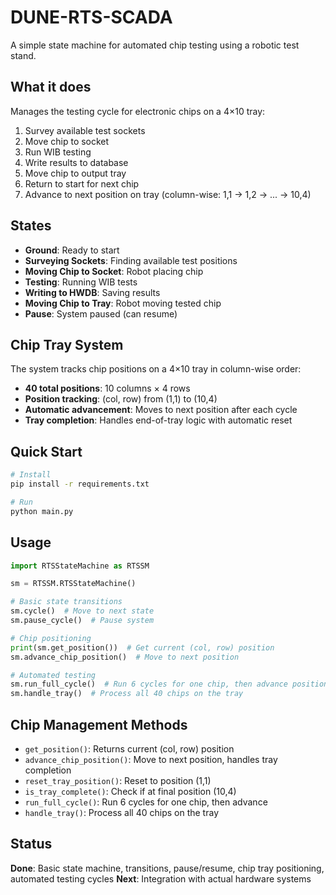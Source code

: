 # DUNE-RTS-SCADA

A simple state machine for automated chip testing using a robotic test stand.

## What it does

Manages the testing cycle for electronic chips on a 4×10 tray:
1. Survey available test sockets
2. Move chip to socket
3. Run WIB testing
4. Write results to database
5. Move chip to output tray
6. Return to start for next chip
7. Advance to next position on tray (column-wise: 1,1 → 1,2 → ... → 10,4)

## States

- **Ground**: Ready to start
- **Surveying Sockets**: Finding available test positions
- **Moving Chip to Socket**: Robot placing chip
- **Testing**: Running WIB tests
- **Writing to HWDB**: Saving results
- **Moving Chip to Tray**: Robot moving tested chip
- **Pause**: System paused (can resume)

## Chip Tray System

The system tracks chip positions on a 4×10 tray in column-wise order:
- **40 total positions**: 10 columns × 4 rows
- **Position tracking**: (col, row) from (1,1) to (10,4)
- **Automatic advancement**: Moves to next position after each cycle
- **Tray completion**: Handles end-of-tray logic with automatic reset

## Quick Start

```bash
# Install
pip install -r requirements.txt

# Run
python main.py
```

## Usage

```python
import RTSStateMachine as RTSSM

sm = RTSSM.RTSStateMachine()

# Basic state transitions
sm.cycle()  # Move to next state
sm.pause_cycle()  # Pause system

# Chip positioning
print(sm.get_position())  # Get current (col, row) position
sm.advance_chip_position()  # Move to next position

# Automated testing
sm.run_full_cycle()  # Run 6 cycles for one chip, then advance position
sm.handle_tray()  # Process all 40 chips on the tray
```

## Chip Management Methods

- `get_position()`: Returns current (col, row) position
- `advance_chip_position()`: Move to next position, handles tray completion
- `reset_tray_position()`: Reset to position (1,1)
- `is_tray_complete()`: Check if at final position (10,4)
- `run_full_cycle()`: Run 6 cycles for one chip, then advance
- `handle_tray()`: Process all 40 chips on the tray

## Status

**Done**: Basic state machine, transitions, pause/resume, chip tray positioning, automated testing cycles
**Next**: Integration with actual hardware systems
